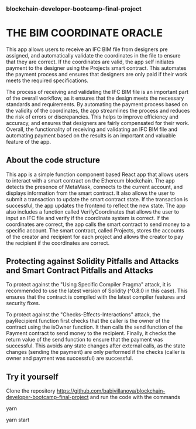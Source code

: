 ### blockchain-developer-bootcamp-final-project
# THE BIM COORDINATE ORACLE 

This app allows users to receive an IFC BIM file from designers pre assigned, and automatically validate the coordinates in the file to ensure that they are correct. If the coordinates are valid, the app self initiates payment to the designer using the Projects smart contract. This automates the payment process and ensures that designers are only paid if their work meets the required specifications.

The process of receiving and validating the IFC BIM file is an important part of the overall workflow, as it ensures that the design meets the necessary standards and requirements. By automating the payment process based on the validity of the coordinates, the app streamlines the process and reduces the risk of errors or discrepancies. This helps to improve efficiency and accuracy, and ensures that designers are fairly compensated for their work. Overall, the functionality of receiving and validating an IFC BIM file and automating payment based on the results is an important and valuable feature of the app.


## About the code structure
This app is a simple function component based React app that allows users to interact with a smart contract on the Ethereum blockchain. The app detects the presence of MetaMask, connects to the current account, and displays information from the smart contract. It also allows the user to submit a transaction to update the smart contract state. If the transaction is successful, the app updates the frontend to reflect the new state. The app also includes a function called VerifyCoordinates that allows the user to input an IFC file and verify if the coordinate system is correct. If the coordinates are correct, the app calls the smart contract to send money to a specific account. The smart contract, called Projects, stores the accounts of the creator and recipient for each project and allows the creator to pay the recipient if the coordinates are correct.

## Protecting against Solidity Pitfalls and Attacks and Smart Contract Pitfalls and Attacks

To protect against the "Using Specific Compiler Pragma" attack, it is recommended to use the latest version of Solidity (^0.8.0 in this case). This ensures that the contract is compiled with the latest compiler features and security fixes.

To protect against the "Checks-Effects-Interactions" attack, the payRecipient function first checks that the caller is the owner of the contract using the isOwner function. It then calls the send function of the Payment contract to send money to the recipient. Finally, it checks the return value of the send function to ensure that the payment was successful. This avoids any state changes after external calls, as the state changes (sending the payment) are only performed if the checks (caller is owner and payment was successful) are successful.

## Try it yourself

Clone the repository https://github.com/babivillanova/blockchain-developer-bootcamp-final-project and run the code with the commands

yarn

yarn start
